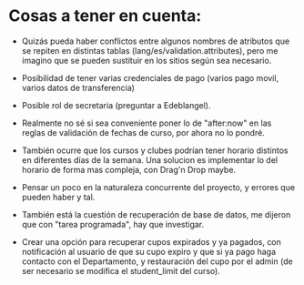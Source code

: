 # Cosas a tener en cuenta:

- Quizás pueda haber conflictos entre algunos nombres de atributos que se repiten en distintas tablas (lang/es/validation.attributes), pero me imagino que se pueden sustituir en los sitios según sea necesario.

- Posibilidad de tener varias credenciales de pago (varios pago movil, varios datos de transferencia)

- Posible rol de secretaria (preguntar a Edeblangel).

- Realmente no sé si sea conveniente poner lo de "after:now" en las reglas de validación de fechas de curso, por ahora no lo pondré.

- También ocurre que los cursos y clubes podrían tener horario distintos en diferentes días de la semana. Una solucion es implementar lo del horario de forma mas compleja, con Drag'n Drop maybe.

- Pensar un poco en la naturaleza concurrente del proyecto, y errores que pueden haber y tal.

- También está la cuestión de recuperación de base de datos, me dijeron que con "tarea programada", hay que investigar.

- Crear una opción para recuperar cupos expirados y ya pagados, con notificación al usuario de que su cupo expiro y que si ya pago haga contacto con el Departamento, y restauración del cupo por el admin (de ser necesario se modifica el student_limit del curso).
